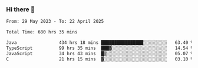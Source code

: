 ### Hi there 👋

<!--START_SECTION:waka-->

```txt
From: 29 May 2023 - To: 22 April 2025

Total Time: 680 hrs 35 mins

Java                434 hrs 18 mins ████████████████░░░░░░░░░   63.40 %
TypeScript          99 hrs 35 mins  ███▓░░░░░░░░░░░░░░░░░░░░░   14.54 %
JavaScript          34 hrs 43 mins  █▒░░░░░░░░░░░░░░░░░░░░░░░   05.07 %
C                   21 hrs 15 mins  ▓░░░░░░░░░░░░░░░░░░░░░░░░   03.10 %
```

<!--END_SECTION:waka-->
<!--
**the-beef-calculator/the-beef-calculator** is a ✨ _special_ ✨ repository because its `README.md` (this file) appears on your GitHub profile.

Here are some ideas to get you started:

- 🔭 I’m currently working on ...
- 🌱 I’m currently learning ...
- 👯 I’m looking to collaborate on ...
- 🤔 I’m looking for help with ...
- 💬 Ask me about ...
- 📫 How to reach me: ...
- 😄 Pronouns: ...
- ⚡ Fun fact: ...
-->
